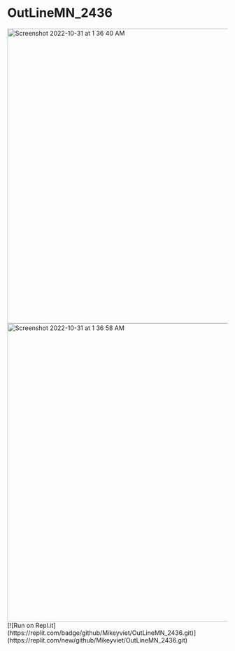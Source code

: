 # OutLineMN_2436
<img width="673" alt="Screenshot 2022-10-31 at 1 36 40 AM" src="https://user-images.githubusercontent.com/98675293/198946379-2e81d1bf-ac2a-4503-95dd-fa42d3b1eadf.png">
<img width="681" alt="Screenshot 2022-10-31 at 1 36 58 AM" src="https://user-images.githubusercontent.com/98675293/198946421-f276230f-4527-44de-a0e0-d0df3c30a02b.png">
[![Run on Repl.it](https://replit.com/badge/github/Mikeyviet/OutLineMN_2436.git)](https://replit.com/new/github/Mikeyviet/OutLineMN_2436.git)
